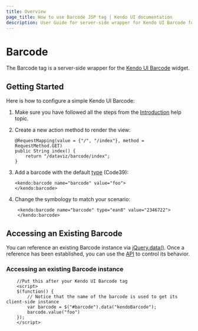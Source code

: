 ```yaml
---
title: Overview
page_title: How to use Barcode JSP tag | Kendo UI documentation
description: User Guide for server-side wrapper for Kendo UI Barcode for JSP.
---
```


# Barcode

The Barcode tag is a server-side wrapper for the [Kendo UI Barcode](/api/web/barcode) widget.

## Getting Started

Here is how to configure a simple Kendo UI Barcode:

1.  Make sure you have followed all the steps from the [Introduction](/using-kendo-with/jsp/introduction) help topic.

2.  Create a new action method to render the view:

        @RequestMapping(value = {"/", "/index"}, method = RequestMethod.GET)
        public String index() {
            return "/dataviz/barcode/index";
        }

3.  Add a barcode with the default [type](/api/web/barcode#configuration-type) (Code39):

        <kendo:barcode name="barcode" value="foo">
        </kendo:barcode>

4. Change the symbology to match your scenario:

        <kendo:barcode name="barcode" type="ean8" value="2346722">
        </kendo:barcode>


## Accessing an Existing Barcode

You can reference an existing Barcode instance via [jQuery.data()](http://api.jquery.com/jQuery.data/).
Once a reference has been established, you can use the [API](/api/web/barcode#methods) to control its behavior.

### Accessing an existing Barcode instance

        //Put this after your Kendo UI Barcode tag
        <script>
        $(function() {
            // Notice that the name of the barcode is used to get its client-side instance
            var barcode = $("#barcode").data("kendoBarcode");
            barcode.value("foo")
        });
        </script>
